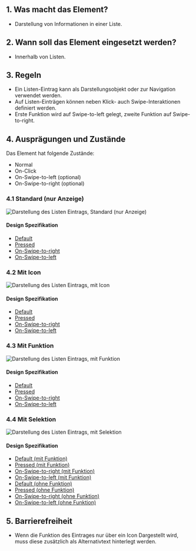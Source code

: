 ## 1. Was macht das Element?
*   Darstellung von Informationen in einer Liste.

## 2. Wann soll das Element eingesetzt werden?
*   Innerhalb von Listen. 

## 3. Regeln
*   Ein Listen-Eintrag kann als Darstellungsobjekt oder zur Navigation verwendet werden.
*   Auf Listen-Einträgen können neben Klick- auch Swipe-Interaktionen definiert werden.
*   Erste Funktion wird auf Swipe-to-left gelegt, zweite Funktion auf Swipe-to-right.

## 4. Ausprägungen und Zustände
Das Element hat folgende Zustände:
*   Normal
*   On-Click
*   On-Swipe-to-left (optional)
*   On-Swipe-to-right (optional)

### 4.1 Standard (nur Anzeige)
![Darstellung des Listen Eintrags, Standard (nur Anzeige)](https://raw.githubusercontent.com/sbb-design-systems/design-system-mobile-documentation/doku-update/documentation/elements/list-item/images/ME21_Standard.png 'class: image')

#### Design Spezifikation
*   [Default](https://sbb.invisionapp.com/d/main#/console/14051805/313167015/inspect)
*   [Pressed](https://sbb.invisionapp.com/d/main#/console/14051805/313167016/inspect)
*   [On-Swipe-to-right](https://sbb.invisionapp.com/d/main#/console/14051805/313167014/inspect)
*   [On-Swipe-to-left](https://sbb.invisionapp.com/d/main#/console/14051805/313167013/inspect)

### 4.2 Mit Icon
![Darstellung des Listen Eintrags, mit Icon](https://raw.githubusercontent.com/sbb-design-systems/design-system-mobile-documentation/doku-update/documentation/elements/list-item/images/ME21_Icon.png 'class: image')

#### Design Spezifikation
*   [Default](https://sbb.invisionapp.com/d/main#/console/14051805/313167021/inspect)
*   [Pressed](https://sbb.invisionapp.com/d/main#/console/14051805/313167024/inspect)
*   [On-Swipe-to-right](https://sbb.invisionapp.com/d/main#/console/14051805/313167023/inspect)
*   [On-Swipe-to-left](https://sbb.invisionapp.com/d/main#/console/14051805/313167022/inspect)

### 4.3 Mit Funktion
![Darstellung des Listen Eintrags, mit Funktion](https://raw.githubusercontent.com/sbb-design-systems/design-system-mobile-documentation/doku-update/documentation/elements/list-item/images/ME21_Funktion.png 'class: image')

#### Design Spezifikation
*   [Default](https://sbb.invisionapp.com/d/main#/console/14051805/313167017/inspect)
*   [Pressed](https://sbb.invisionapp.com/d/main#/console/14051805/313167020/inspect)
*   [On-Swipe-to-right](https://sbb.invisionapp.com/d/main#/console/14051805/313167019/inspect)
*   [On-Swipe-to-left](https://sbb.invisionapp.com/d/main#/console/14051805/313167018/inspect)

### 4.4 Mit Selektion
![Darstellung des Listen Eintrags, mit Selektion](https://raw.githubusercontent.com/sbb-design-systems/design-system-mobile-documentation/doku-update/documentation/elements/list-item/images/ME21_Selektion.png 'class: image')

#### Design Spezifikation
*   [Default (mit Funktion)](https://sbb.invisionapp.com/d/main#/console/14051805/313167025/inspect)
*   [Pressed (mit Funktion)](https://sbb.invisionapp.com/d/main#/console/14051805/313167028/inspect)
*   [On-Swipe-to-right (mit Funktion)](https://sbb.invisionapp.com/d/main#/console/14051805/313167027/inspect)
*   [On-Swipe-to-left (mit Funktion)](https://sbb.invisionapp.com/d/main#/console/14051805/313167026/inspect)
*   [Default (ohne Funktion)](https://sbb.invisionapp.com/d/main#/console/14051805/313167029/inspect)
*   [Pressed (ohne Funktion)](https://sbb.invisionapp.com/d/main#/console/14051805/313167032/inspect)
*   [On-Swipe-to-right (ohne Funktion)](https://sbb.invisionapp.com/d/main#/console/14051805/313167031/inspect)
*   [On-Swipe-to-left (ohne Funktion)](https://sbb.invisionapp.com/d/main#/console/14051805/313167030/inspect)

## 5. Barrierefreiheit
* Wenn die Funktion des Eintrages nur über ein Icon Dargestellt wird, muss diese zusätzlich als Alternativtext hinterlegt werden.